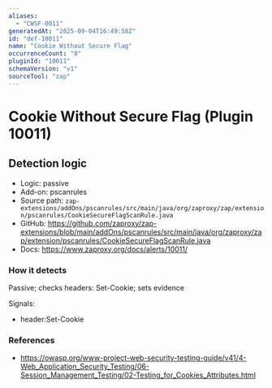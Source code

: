 ```yaml
---
aliases:
  - "CWSF-0011"
generatedAt: "2025-09-04T16:49:58Z"
id: "def-10011"
name: "Cookie Without Secure Flag"
occurrenceCount: "0"
pluginId: "10011"
schemaVersion: "v1"
sourceTool: "zap"
---
```


# Cookie Without Secure Flag (Plugin 10011)

## Detection logic

- Logic: passive
- Add-on: pscanrules
- Source path: `zap-extensions/addOns/pscanrules/src/main/java/org/zaproxy/zap/extension/pscanrules/CookieSecureFlagScanRule.java`
- GitHub: https://github.com/zaproxy/zap-extensions/blob/main/addOns/pscanrules/src/main/java/org/zaproxy/zap/extension/pscanrules/CookieSecureFlagScanRule.java
- Docs: https://www.zaproxy.org/docs/alerts/10011/

### How it detects

Passive; checks headers: Set-Cookie; sets evidence

Signals:
- header:Set-Cookie

### References
- https://owasp.org/www-project-web-security-testing-guide/v41/4-Web_Application_Security_Testing/06-Session_Management_Testing/02-Testing_for_Cookies_Attributes.html

